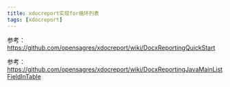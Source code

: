 ```yaml
---
title: xdocreport实现for循环列表
tags: [xdocreport]
---
```


参考：https://github.com/opensagres/xdocreport/wiki/DocxReportingQuickStart

参考：https://github.com/opensagres/xdocreport/wiki/DocxReportingJavaMainListFieldInTable